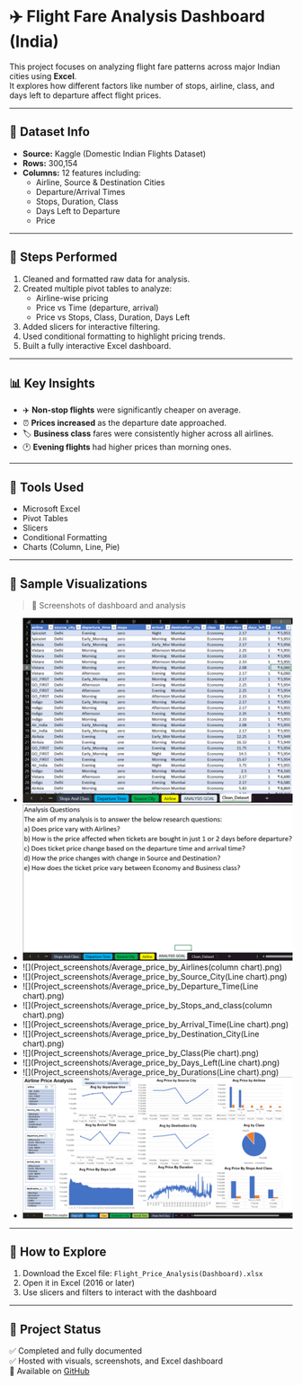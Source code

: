# ✈️ Flight Fare Analysis Dashboard (India)

This project focuses on analyzing flight fare patterns across major Indian cities using **Excel**.  
It explores how different factors like number of stops, airline, class, and days left to departure affect flight prices.

---

## 📁 Dataset Info

- **Source:** Kaggle (Domestic Indian Flights Dataset)  
- **Rows:** 300,154  
- **Columns:** 12 features including:  
  - Airline, Source & Destination Cities  
  - Departure/Arrival Times  
  - Stops, Duration, Class  
  - Days Left to Departure  
  - Price  

---

## 🧹 Steps Performed

1. Cleaned and formatted raw data for analysis.
2. Created multiple pivot tables to analyze:
   - Airline-wise pricing
   - Price vs Time (departure, arrival)
   - Price vs Stops, Class, Duration, Days Left
3. Added slicers for interactive filtering.
4. Used conditional formatting to highlight pricing trends.
5. Built a fully interactive Excel dashboard.

---

## 📊 Key Insights

- ✈️ **Non-stop flights** were significantly cheaper on average.
- ⏰ **Prices increased** as the departure date approached.
- 🏷️ **Business class** fares were consistently higher across all airlines.
- 🕐 **Evening flights** had higher prices than morning ones.

---

## 🧰 Tools Used

- Microsoft Excel  
- Pivot Tables  
- Slicers  
- Conditional Formatting  
- Charts (Column, Line, Pie)

---

## 📸 Sample Visualizations

> 📝 Screenshots of dashboard and analysis

- ![](Project_screenshots/rawdataset.png)
- ![](Project_screenshots/Analysis_goals.png)
- ![](Project_screenshots/Average_price_by_Airlines(column chart).png)
- ![](Project_screenshots/Average_price_by_Source_City(Line chart).png)
- ![](Project_screenshots/Average_price_by_Departure_Time(Line chart).png)
- ![](Project_screenshots/Average_price_by_Stops_and_class(column chart).png)
- ![](Project_screenshots/Average_price_by_Arrival_Time(Line chart).png)
- ![](Project_screenshots/Average_price_by_Destination_City(Line chart).png)
- ![](Project_screenshots/Average_price_by_Class(Pie chart).png)
- ![](Project_screenshots/Average_price_by_Days_Left(Line chart).png)
- ![](Project_screenshots/Average_price_by_Durations(Line chart).png)
- ![](Project_screenshots/Aieline_Price_Analysis(Dashboard).png)

---

## 🚀 How to Explore

1. Download the Excel file: `Flight_Price_Analysis(Dashboard).xlsx`
2. Open it in Excel (2016 or later)
3. Use slicers and filters to interact with the dashboard

---

## 📎 Project Status

✅ Completed and fully documented  
✅ Hosted with visuals, screenshots, and Excel dashboard  
📌 Available on [GitHub](https://github.com/rohitbisht02/Excel_Projects/tree/main/Flight_Fare_Dashboard)
